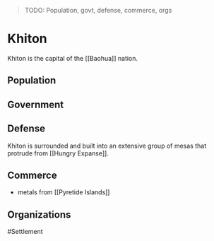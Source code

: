> TODO: Population, govt, defense, commerce, orgs

# Khiton
Khiton is the capital of the [[Baohua]] nation. 

## Population


## Government


## Defense
Khiton is surrounded and built into an extensive group of mesas that protrude from [[Hungry Expanse]]. 

## Commerce
- metals from [[Pyretide Islands]]

## Organizations


#Settlement 